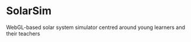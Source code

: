 SolarSim
========

WebGL-based solar system simulator centred around young learners and their teachers
